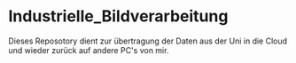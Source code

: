 # Industrielle_Bildverarbeitung
Dieses Reposotory dient zur übertragung der Daten aus der Uni in die Cloud und wieder zurück auf andere PC's von mir.
